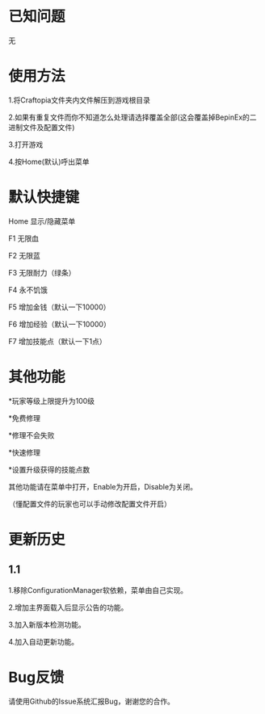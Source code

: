 # 已知问题
无

# 使用方法
1.将Craftopia文件夹内文件解压到游戏根目录

2.如果有重复文件而你不知道怎么处理请选择覆盖全部(这会覆盖掉BepinEx的二进制文件及配置文件)

3.打开游戏

4.按Home(默认)呼出菜单

# 默认快捷键
Home 显示/隐藏菜单

F1	无限血

F2	无限蓝

F3	无限耐力（绿条）

F4	永不饥饿

F5	增加金钱（默认一下10000）

F6	增加经验（默认一下10000）

F7	增加技能点（默认一下1点）

# 其他功能
*玩家等级上限提升为100级

*免费修理

*修理不会失败

*快速修理

*设置升级获得的技能点数

其他功能请在菜单中打开，Enable为开启，Disable为关闭。

（懂配置文件的玩家也可以手动修改配置文件开启）

# 更新历史
## 1.1
1.移除ConfigurationManager软依赖，菜单由自己实现。

2.增加主界面载入后显示公告的功能。

3.加入新版本检测功能。

4.加入自动更新功能。

# Bug反馈
请使用Github的Issue系统汇报Bug，谢谢您的合作。
